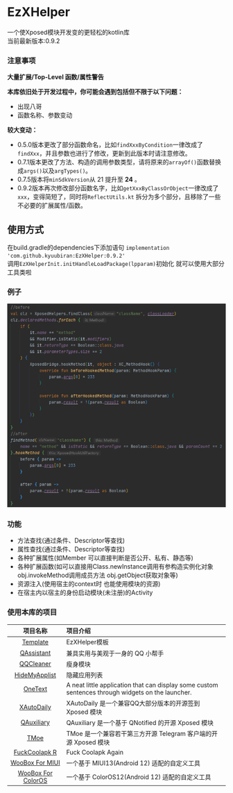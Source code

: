 # EzXHelper

一个使Xposed模块开发变的更轻松的kotlin库    
当前最新版本:0.9.2

### 注意事项

**大量扩展/Top-Level 函数/属性警告**

**本库依旧处于开发过程中，你可能会遇到包括但不限于以下问题：**

- 出现八哥
- 函数名称、参数变动

**较大变动：**

- 0.5.0版本更改了部分函数命名，比如`findXxxByCondition`一律改成了`findXxx`，并且参数也进行了修改，更新到此版本时请注意修改。
- 0.7.1版本更改了方法、构造的调用参数类型，请将原来的`arrayOf()`函数替换成`args()`以及`argTypes()`。
- 0.7.5版本将`minSdkVersion`从 21 提升至 **24** 。
- 0.9.2版本再次修改部分函数名字，比如`getXxxByClassOrObject`一律改成了`xxx`，变得简短了，同时将`ReflectUtils.kt`
  拆分为多个部分，且移除了一些不必要的扩展属性/函数。

## 使用方式

在build.gradle的dependencies下添加语句 `implementation 'com.github.kyuubiran:EzXHelper:0.9.2'`   
调用`EzXHelperInit.initHandleLoadPackage(lpparam)`初始化 就可以使用大部分工具类啦

### 例子

![image](docs/example.png)

### 功能

- 方法查找(通过条件、Descriptor等查找)
- 属性查找(通过条件、Descriptor等查找)
- 各种扩展属性(如Member 可以直接判断是否公开、私有、静态等)
- 各种扩展函数(如可以直接用Class.newInstance调用有参构造实例化对象 obj.invokeMethod调用成员方法 obj.getObject获取对象等)
- 资源注入(使用宿主的context时 也能使用模块的资源)
- 在宿主内以宿主的身份启动模块(未注册)的Activity

### 使用本库的项目

|                                   项目名称                                    | 项目介绍                                                                                              |
|:-------------------------------------------------------------------------:|:--------------------------------------------------------------------------------------------------|
|        [Template](https://github.com/KyuubiRan/ezxhepler-template)        | EzXHelper模板                                                                                       |
|          [QAssistant](https://github.com/KitsunePie/QAssistant)           | 兼具实用与美观于一身的 QQ 小帮手                                                                                |
|            [QQCleaner](https://github.com/KyuubiRan/QQCleaner)            | 瘦身模块                                                                                              |
|        [HideMyApplist](https://github.com/Dr-TSNG/Hide-My-Applist)        | 隐藏应用列表                                                                                            |
|          [OneText](https://github.com/lz233/OneText_For_Android)          | A neat little application that can display some custom sentences through widgets on the launcher. |
|           [XAutoDaily](https://github.com/LuckyPray/XAutoDaily)           | XAutoDaily 是一个兼容QQ大部分版本的开源签到 Xposed 模块                                                            |
|             [QAuxiliary](https://github.com/cinit/QAuxiliary)             | QAuxiliary 是一个基于 QNotified 的开源 Xposed 模块                                                          |
|                   [TMoe](https://github.com/cinit/TMoe)                   | TMoe 是一个兼容若干第三方开源 Telegram 客户端的开源 Xposed 模块                                                       |
| [FuckCoolapk R](https://github.com/Xposed-Modules-Repo/org.hello.coolapk) | Fuck Coolapk Again                                                                                |
|    [WooBox For MIUI](https://github.com/Simplicity-Team/WooBoxForMIUI)    | 一个基于 MIUI13(Android 12) 适配的自定义工具                                                                  |
| [WooBox For ColorOS](https://github.com/Simplicity-Team/WooBoxForColorOS) | 一个基于 ColorOS12(Android 12) 适配的自定义工具                                                               |
